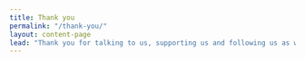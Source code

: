 ```yaml
---
title: Thank you
permalink: "/thank-you/"
layout: content-page
lead: "Thank you for talking to us, supporting us and following us as we campaign for climate action in the Top End. See you round!"
---
```

